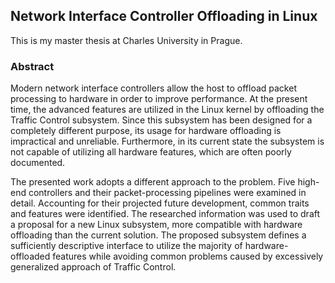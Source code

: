 ## Network Interface Controller Offloading in Linux

This is my master thesis at Charles University in Prague.

### Abstract

Modern network interface controllers allow the host to offload packet
processing to hardware in order to improve performance. At the present
time, the advanced features are utilized in the Linux kernel by offloading
the Traffic Control subsystem. Since this subsystem has been designed for
a completely different purpose, its usage for hardware offloading is
impractical and unreliable. Furthermore, in its current state the subsystem
is not capable of utilizing all hardware features, which are often poorly
documented.

The presented work adopts a different approach to the problem. Five
high-end controllers and their packet-processing pipelines were examined in
detail. Accounting for their projected future development, common traits
and features were identified. The researched information was used to draft
a proposal for a new Linux subsystem, more compatible with hardware
offloading than the current solution. The proposed subsystem defines
a sufficiently descriptive interface to utilize the majority of
hardware-offloaded features while avoiding common problems caused by
excessively generalized approach of Traffic Control.

